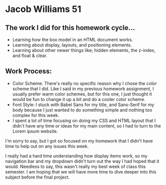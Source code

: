 # Jacob Williams 51

## The work I did for this homework cycle...
- Learning how the box model in an HTML document works.
- Learning about display, layouts, and positioning elements.
- Learning about other newer things like; hidden elements, the z-index, and float & clear.

## Work Process:
- Color Scheme: There's really no specific reason why I chose the color scheme that I did.  Like I said in my previous homework assignment, I usually prefer warm color schemes, but for this one, I just thought it would be fun to change it up a bit and do a cooler color scheme.
- Font Style: I stuck with Babel Sans for my title, and Sans-Serif for my body because I just wanted to do something simple and nothing too complex for this week.
- I spent a lot of time focusing on doing my CSS and HTML layout that I didn't have any time or ideas for my main content, so I had to turn to the Lorem ipsum website.

I'm sorry to say, but I got so focused on my homework that I didn't have time to help out on any issues this week.

I really had a hard time understanding how display items work, so my navigation bar and my dropdown didn't turn out the way I had hoped that it would.  Needless to say, this wasn't really my best week of class this semester.  I am hoping that we will have more time to dive deeper into this subject before the final project.
